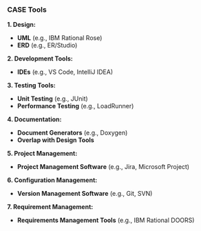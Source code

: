 ### **CASE Tools**

**1. Design:**
   - **UML** (e.g., IBM Rational Rose)  
   - **ERD** (e.g., ER/Studio)

**2. Development Tools:**
   - **IDEs** (e.g., VS Code, IntelliJ IDEA)

**3. Testing Tools:**
   - **Unit Testing** (e.g., JUnit)  
   - **Performance Testing** (e.g., LoadRunner)

**4. Documentation:**
   - **Document Generators** (e.g., Doxygen)  
   - **Overlap with Design Tools**

**5. Project Management:**
   - **Project Management Software** (e.g., Jira, Microsoft Project)

**6. Configuration Management:**
   - **Version Management Software** (e.g., Git, SVN)

**7. Requirement Management:**
   - **Requirements Management Tools** (e.g., IBM Rational DOORS)

